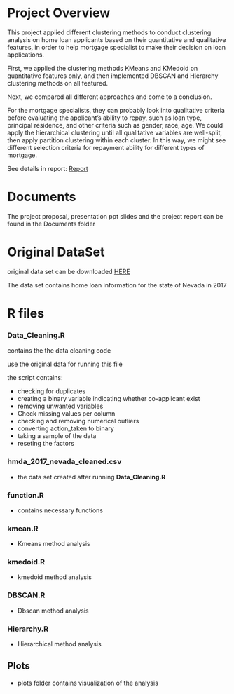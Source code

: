 # Project Overview

This project applied different clustering methods to conduct clustering analysis on home loan applicants based on their quantitative and qualitative features, in order to help mortgage specialist to make their decision on loan applications.

First, we applied the clustering methods KMeans and KMedoid on quantitative features only, and then implemented DBSCAN and Hierarchy clustering methods on all featured.

Next, we compared all different approaches and come to a conclusion.

For the mortgage specialists, they can probably look into qualitative criteria before evaluating the applicant’s ability to repay, such as loan type, principal residence, and other criteria such as gender, race, age. We could apply the hierarchical clustering until all qualitative variables are well-split, then apply partition clustering within each cluster. In this way, we might see different selection criteria for repayment ability for different types of mortgage.

See details in report: [Report](https://github.com/leosfliang/Cluster-Analysis-on-Home-Mortgage-Applicants-in-Nevada/blob/main/Documents/%20Dana%204840%20Project%20Report.pdf)

# Documents
The project proposal, presentation ppt slides and the project report can be found in the Documents folder

# Original DataSet

original data set can be downloaded [HERE](https://files.consumerfinance.gov/hmda-historic-loan-data/hmda_2017_nv_all-records_labels.zip)

The data set contains home loan information for the state of Nevada in 2017

# R files

### **Data_Cleaning.R** 
  contains the the data cleaning code

  use the original data for running this file

  the script contains:  
- checking for duplicates  
- creating a binary variable indicating whether co-applicant exist  
- removing unwanted variables  
- Check missing values per column  
- checking and removing numerical outliers  
- converting action_taken to binary  
- taking a sample of the data  
- reseting the factors  


### **hmda_2017_nevada_cleaned.csv** 
  - the data set created after running **Data_Cleaning.R** 
  
### **function.R**
  - contains necessary functions

### **kmean.R**
- Kmeans method analysis

### **kmedoid.R**
- kmedoid method analysis

### **DBSCAN.R**
- Dbscan method analysis

### **Hierarchy.R**
- Hierarchical method analysis

## Plots
  - plots folder contains visualization of the analysis
